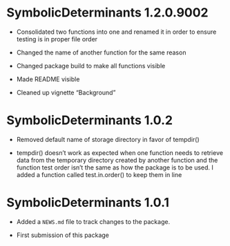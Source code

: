 SymbolicDeterminants 1.2.0.9002
===============================

-   Consolidated two functions into one and renamed it in order to ensure
    testing is in proper file order

-   Changed the name of another function for the same reason

-   Changed package build to make all functions visible

-   Made README visible

-   Cleaned up vignette “Background”

SymbolicDeterminants 1.0.2
==========================

-   Removed default name of storage directory in favor of tempdir()

-   tempdir() doesn’t work as expected when one function needs to retrieve data
    from the temporary directory created by another function and the function
    test order isn’t the same as how the package is to be used. I added a
    function called test.in.order() to keep them in line

SymbolicDeterminants 1.0.1
==========================

-   Added a `NEWS.md` file to track changes to the package.

-   First submission of this package
